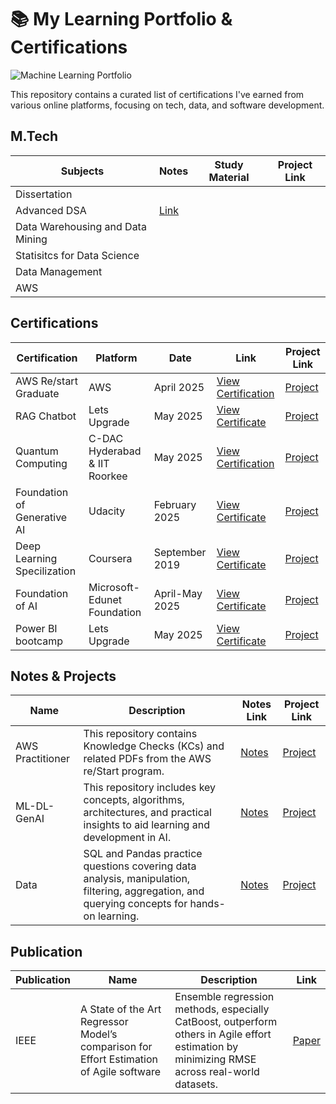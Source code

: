 # 📚 My Learning Portfolio & Certifications 

![Machine Learning Portfolio](https://github.com/user-attachments/assets/1a8b3b5b-63bf-4f31-8e55-b20266f0d374)



This repository contains a curated list of certifications I've earned from various online platforms, focusing on tech, data, and software development.

## M.Tech

| Subjects | Notes | Study Material | Project Link |
|---------------|--------|--------|------------|
| Dissertation | | | |
| Advanced DSA | [Link](https://github.com/abhishek1397/Data-Structues-and-Algorithm) |  |  |
| Data Warehousing and Data Mining | | | |
| Statisitcs for Data Science | | | |
| Data Management | | | |
| AWS | | | |



## Certifications

| Certification | Platform | Date | Link | Project Link |
|---------------|----------|------|------|------------|
| AWS Re/start Graduate | AWS | April 2025| [View Certification](https://www.credly.com/badges/e71deb75-bf4d-4704-b0a1-0ac215c38bb6/linked_in_profile) |  [Project](https://github.com/abhishek1397/AWS/tree/main) |
| RAG Chatbot | Lets Upgrade | May 2025 | [View Certificate](https://github.com/abhishek1397/learning-portfolio/blob/main/AI-ML/RAG%20Chatbot.md) | [Project](https://github.com/abhishek1397/PDF-RAG-Chatbot) |
| Quantum Computing | C-DAC Hyderabad & IIT Roorkee | May 2025 | [View Certification](https://drive.google.com/file/d/1JibgvhVKMGX7C_WJQseIKU1fymU9oYWI/view?usp=drive_link) | [Project](https://drive.google.com/file/d/1JibgvhVKMGX7C_WJQseIKU1fymU9oYWI/view?usp=drive_link) |
| Foundation of Generative AI | Udacity | February 2025 | [View Certificate](https://www.udacity.com/certificate/e/d77ce664-b7bc-11ef-a296-7fee6a7d821a) | [Project](https://www.udacity.com/certificate/e/d77ce664-b7bc-11ef-a296-7fee6a7d821a) |
| Deep Learning Specilization | Coursera | September 2019 | [View Certificate](https://www.coursera.org/account/accomplishments/specialization/TUV453MMM6TF) | [Project](https://www.coursera.org/account/accomplishments/specialization/TUV453MMM6TF) |
| Foundation of AI | Microsoft-Edunet Foundation | April-May 2025 | [View Certificate](https://github.com/abhishek1397/learning-portfolio/blob/main/AI-ML/Fundamental%20of%20AI.md) | [Project](https://github.com/abhishek1397/Weekly-Forecast-Sale) |
| Power BI bootcamp | Lets Upgrade | May 2025 | [View Certificate](https://github.com/user-attachments/files/20524589/LUEPBIMAY125611.pdf) | [Project](https://github.com/user-attachments/files/20524589/LUEPBIMAY125611.pdf) |
 



## Notes & Projects

| Name | Description | Notes Link | Project Link |
|------|------------|-------|---------|
| AWS Practitioner | This repository contains Knowledge Checks (KCs) and related PDFs from the AWS re/Start program. | [Notes](https://github.com/abhishek1397/AWS-reStart) | [Project](https://github.com/abhishek1397/AWS-reStart) |
| ML-DL-GenAI | This repository includes key concepts, algorithms, architectures, and practical insights to aid learning and development in AI. | [Notes](https://github.com/abhishek1397/Machine-Learning) | [Project](https://github.com/abhishek1397/Machine-Learning) |
| Data | SQL and Pandas practice questions covering data analysis, manipulation, filtering, aggregation, and querying concepts for hands-on learning. | [Notes](https://github.com/abhishek1397/Data) | [Project](https://github.com/abhishek1397/Data) |

## Publication

| Publication | Name | Description | Link |
|------|-------------|--------------|-----|
| IEEE | A State of the Art Regressor Model’s comparison for Effort Estimation of Agile software  | Ensemble regression methods, especially CatBoost, outperform others in Agile effort estimation by minimizing RMSE across real-world datasets. | [Paper](https://ieeexplore.ieee.org/document/9445345) | 

